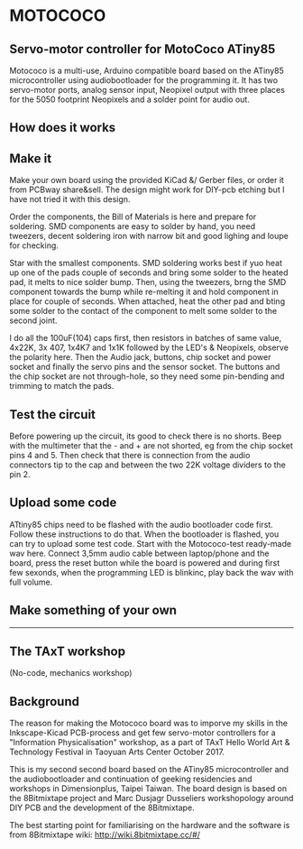 # MOTOCOCO
## Servo-motor controller for MotoCoco ATiny85

Motococo is a multi-use, Arduino compatible board based on the ATiny85 microcontroller using audiobootloader for the programming it. It has two servo-motor ports, analog sensor input, Neopixel output with three places for the 5050 footprint Neopixels and a solder point for audio out.


## How does it works


## Make it

Make your own board using the provided KiCad &/ Gerber files, or order it from PCBway share&sell. The design might work for DIY-pcb etching but I have not tried it with this design.

Order the components, the Bill of Materials is here and prepare for soldering. SMD components are easy to solder by hand, you need tweezers, decent soldering iron with narrow bit and good lighing and loupe for checking.

Star with the smallest components. SMD soldering works best if yuo heat up one of the pads couple of seconds and bring some solder to the heated pad, it melts to nice solder bump. Then, using the tweezers, brng the SMD component towards the bump while re-melting it and hold component in place for couple of seconds. When attached, heat the other pad and bting some solder to the contact of the component to melt some solder to the second joint.

I do all the 100uF(104) caps first, then resistors in batches of same value, 4x22K, 3x 407, 1x4K7 and 1x1K followed by the LED's & Neopixels, observe the polarity here. Then the Audio jack, buttons, chip socket and power socket and finally the servo pins and the sensor socket. The buttons and the chip socket are not through-hole, so they need some pin-bending and trimming to match the pads.

## Test the circuit

Before powering up the circuit, its good to check there is no shorts. Beep with the multimeter that the - and + are not shorted, eg from the chip socket pins 4 and 5. Then check that there is connection from the audio connectors tip to the cap and between the two 22K voltage dividers to the pin 2.

## Upload some code

ATtiny85 chips need to be flashed with the audio bootloader code first. Follow these instructions to do that. When the bootloader is flashed, you can try to upload some test code. Start with the Motococo-test ready-made wav here. Connect 3,5mm audio cable between laptop/phone and the board, press the reset button while the board is powered and during first few sexonds, when the programming LED is blinkinc, play back the wav with full volume.

## Make something of your own

---

## The TAxT workshop
(No-code, mechanics workshop)

## Background

The reason for making the Motococo board was to imporve my skills in the Inkscape-Kicad PCB-process and get few servo-motor controllers for a "Information Physicalisation" workshop, as a part of TAxT Hello World Art & Technology Festival in Taoyuan Arts Center October 2017.

This is my second second board based on the ATiny85 microcontroller and the audiobootloader and continuation of geeking residencies and workshops in Dimensionplus, Taipei Taiwan. The board design is based on the 8Bitmixtape project and Marc Dusjagr Dusseliers workshopology around DIY PCB and the development of the 8Bitmixtape.

The best starting point for familiarising on the hardware and the software is from 8Bitmixtape wiki:
http://wiki.8bitmixtape.cc/#/
